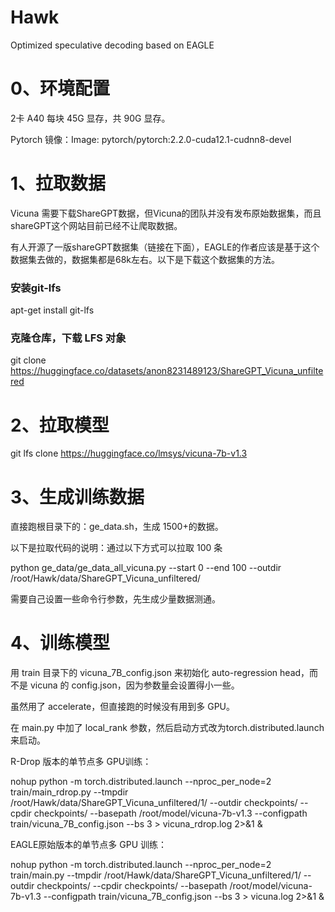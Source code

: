 # Hawk
Optimized speculative decoding based on EAGLE

# 0、环境配置
2卡 A40 每块 45G 显存，共 90G 显存。

Pytorch 镜像：Image: pytorch/pytorch:2.2.0-cuda12.1-cudnn8-devel


# 1、拉取数据
Vicuna 需要下载ShareGPT数据，但Vicuna的团队并没有发布原始数据集，而且shareGPT这个网站目前已经不让爬取数据。

有人开源了一版shareGPT数据集（链接在下面），EAGLE的作者应该是基于这个数据集去做的，数据集都是68k左右。以下是下载这个数据集的方法。

### 安装git-lfs
apt-get install git-lfs

### 克隆仓库，下载 LFS 对象
git clone https://huggingface.co/datasets/anon8231489123/ShareGPT_Vicuna_unfiltered

# 2、拉取模型
git lfs clone https://huggingface.co/lmsys/vicuna-7b-v1.3 

# 3、生成训练数据

直接跑根目录下的：ge_data.sh，生成 1500+的数据。

以下是拉取代码的说明：通过以下方式可以拉取 100 条

python ge_data/ge_data_all_vicuna.py --start 0 --end 100 --outdir /root/Hawk/data/ShareGPT_Vicuna_unfiltered/

需要自己设置一些命令行参数，先生成少量数据测通。

# 4、训练模型
用 train 目录下的 vicuna_7B_config.json 来初始化 auto-regression head，而不是 vicuna 的 config.json，因为参数量会设置得小一些。

虽然用了 accelerate，但直接跑的时候没有用到多 GPU。

在 main.py 中加了 local_rank 参数，然后启动方式改为torch.distributed.launch来启动。

R-Drop 版本的单节点多 GPU训练：

nohup python -m torch.distributed.launch --nproc_per_node=2 train/main_rdrop.py --tmpdir /root/Hawk/data/ShareGPT_Vicuna_unfiltered/1/ --outdir checkpoints/ --cpdir checkpoints/ --basepath /root/model/vicuna-7b-v1.3 --configpath train/vicuna_7B_config.json --bs 3 > vicuna_rdrop.log 2>&1 &

EAGLE原始版本的单节点多 GPU 训练：

nohup python -m torch.distributed.launch --nproc_per_node=2 train/main.py --tmpdir /root/Hawk/data/ShareGPT_Vicuna_unfiltered/1/ --outdir checkpoints/ --cpdir checkpoints/ --basepath /root/model/vicuna-7b-v1.3 --configpath train/vicuna_7B_config.json --bs 3 > vicuna.log 2>&1 &
